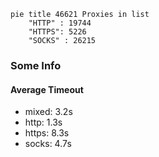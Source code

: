 
```mermaid
pie title 46621 Proxies in list
    "HTTP" : 19744
    "HTTPS": 5226
    "SOCKS" : 26215
```

### Some Info
#### Average Timeout

- mixed: 3.2s
- http: 1.3s
- https: 8.3s
- socks: 4.7s